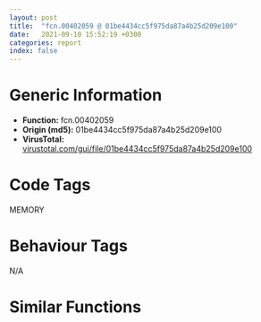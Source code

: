 ```yaml
---
layout: post
title:  "fcn.00402059 @ 01be4434cc5f975da87a4b25d209e100"
date:   2021-09-10 15:52:19 +0300
categories: report
index: false
---
```


# Generic Information
- **Function:** fcn.00402059
- **Origin (md5):** 01be4434cc5f975da87a4b25d209e100
- **VirusTotal:** [virustotal.com/gui/file/01be4434cc5f975da87a4b25d209e100][virustotal_ref]

# Code Tags
<span class="tag" id="MEMORY">MEMORY</span>


# Behaviour Tags
<span class="bhv-tag" id="na">N/A</span>

# Similar Functions
<script type="text/javascript" src="https://www.gstatic.com/charts/loader.js"></script>
<script type="text/javascript">

    google.charts.load('current', {'packages':['corechart']});
    google.charts.setOnLoadCallback(drawChart);

    function drawChart() {
    var data = new google.visualization.DataTable();
        data.addColumn('number', 'X');
        data.addColumn('number', 'Y');
        data.addColumn({type: 'string', role: 'tooltip', 'p': {'html': true}});
        data.addColumn({'type': 'string', 'role': 'style'});
        
        data.addRows([
    [-94.96599578857422, 183.89993286132812, '<b><a href="/report/fcn.00402059@01be4434cc5f975da87a4b25d209e100">fcn.00402059</a><br>@01be4434cc5f975da87a4b25d209e100</b><br>', 'point { fill-color: #e0440e; }'],
[276.2276611328125, -235.9956817626953, '<b><a href="/report/fcn.004023aa@90aa43862e75a7f78f2655241632f0e5">fcn.004023aa</a><br>@90aa43862e75a7f78f2655241632f0e5</b><br>', 'null'],
[-24.678876876831055, -197.6399383544922, '<b><a href="/report/fcn.00407b2b@7dd153bad1771b9e8d5266a341ebf949">fcn.00407b2b</a><br>@7dd153bad1771b9e8d5266a341ebf949</b><br>', 'null'],
[43.4001579284668, 134.38775634765625, '<b><a href="/report/fcn.004013c0@562bf33eb57e8c08a86e538e69918c30">fcn.004013c0</a><br>@562bf33eb57e8c08a86e538e69918c30</b><br>', 'null'],
[-290.0317077636719, 109.68280792236328, '<b><a href="/report/fcn.00523c15@da37d90419c1292c0f16cbfd1f66402d">fcn.00523c15</a><br>@da37d90419c1292c0f16cbfd1f66402d</b><br>', 'null'],
[-145.15415954589844, -138.84848022460938, '<b><a href="/report/fcn.00405da2@ea9c1e2eeb951a8e6185c6674c228f98">fcn.00405da2</a><br>@ea9c1e2eeb951a8e6185c6674c228f98</b><br>', 'null'],
[101.02278137207031, -10.165306091308594, '<b><a href="/report/fcn.00401def@dd7278b699f8b751b4e28f3abe51fa08">fcn.00401def</a><br>@dd7278b699f8b751b4e28f3abe51fa08</b><br>', 'null'],
[-273.81341552734375, -50.4636116027832, '<b><a href="/report/fcn.0054ec2d@9a2108de6665bf53e42d7cbbbe5a0866">fcn.0054ec2d</a><br>@9a2108de6665bf53e42d7cbbbe5a0866</b><br>', 'null'],
[-94.77910614013672, 43.47351837158203, '<b><a href="/report/fcn.00405d1e@1c48774da6a3dd4bf3ea41716a332c61">fcn.00405d1e</a><br>@1c48774da6a3dd4bf3ea41716a332c61</b><br>', 'null'],
[265.77630615234375, 112.37983703613281, '<b><a href="/report/fcn.00404a50@6e195fbdf6b398dc597c28abc7c7a2ae">fcn.00404a50</a><br>@6e195fbdf6b398dc597c28abc7c7a2ae</b><br>', 'null'],
[166.69447326660156, -314.03143310546875, '<b><a href="/report/fcn.006db003@4b0f64217d092c5f535224282602e937">fcn.006db003</a><br>@4b0f64217d092c5f535224282602e937</b><br>', 'null'],

        ]);

    var options = {
        title: 'Similarity Plot',
        legend: 'none',
        colors: ['#dedbd9', '#e6693e', '#ec8f6e', '#f3b49f', '#f6c7b6'],
        tooltip: {isHtml: true, trigger: 'both'},
        explorer: {
        actions: ["dragToZoom", "rightClickToReset"],
        },
        chartArea: {
        width: '80%',
        height: '80%'
        },
        width: '100%',
        height: '100%'
    };

    var chart = new google.visualization.ScatterChart(document.getElementById('chart_div'));

    chart.draw(data, options);
    }
    
</script>


<div id="chart_div" style="width: 100%px; height: 100%;"></div>

# Disassembled Code
{% highlight nasm %}

push ebp
mov ebp, esp
sub esp, 0xa8
mov eax, dword[ebp-0x18]
cmp eax, dword[ebp-0x1c]
jne 0x40207b
mov eax, dword[ebp-0x70]
cmp eax, dword[ebp-0xc]
jne 0x402086
cmp dword[ebp-0x64], 0x177
je 0x402086
mov eax, 0x335
sub eax, dword[ebp-4]
mov dword[ebp-0x6c], eax
cmp dword[ebp-0x54], 0xa2
jne 0x40209e
mov eax, dword[ebp-0x44]
cmp eax, dword[ebp-0x6c]
je 0x40209e
mov dword[ebp-0x28], 0x30
mov dword[ebp-0x74], 0x15b
mov eax, dword[ebp-0x60]
mov ecx, dword[ebp-0x14]
lea eax, [ecx+eax-0x202]
mov dword[ebp-4], eax
mov eax, dword[ebp-0x10]
mov dword[ebp-0x84], eax
cmp dword[ebp-0x84], 0x1c
je 0x4020f9
cmp dword[ebp-0x84], 0x34
je 0x402116
cmp dword[ebp-0x84], 0x44
je 0x4020e7
cmp dword[ebp-0x84], 0x8e
je 0x402109
jmp 0x40211f
mov eax, dword[ebp-0x68]
mov ecx, dword[ebp-0x6c]
lea eax, [ecx+eax+0x22f]
mov dword[ebp-0x50], eax
jmp 0x40212a
mov eax, dword[ebp-0x20]
add eax, 0xa9
sub eax, dword[ebp-0x4c]
mov dword[ebp-0x5c], eax
jmp 0x40212a
mov eax, 0x126
sub eax, dword[ebp-0x24]
mov dword[ebp-0x18], eax
jmp 0x40212a
mov dword[ebp-0x44], 0x2d1
jmp 0x40212a
mov eax, 0x28d
sub eax, dword[ebp-0x48]
mov dword[ebp-0x54], eax
mov eax, dword[ebp-0x1c]
add eax, dword[ebp-0x28]
mov dword[ebp-0x20], eax
mov eax, dword[ebp-0x14]
cmp eax, dword[ebp-0x3c]
jbe 0x40214f
cmp dword[ebp-0x5c], 0xaa
jne 0x40214f
mov eax, dword[ebp-0x64]
sub eax, 0x256
mov dword[ebp-0x44], eax
mov eax, dword[ebp-0xc]
sub eax, dword[ebp-0x70]
add eax, dword[ebp-0x50]
mov dword[ebp-0x28], eax
mov dword[ebp-0x1c], 0x645
mov eax, dword[ebp-0x30]
sub eax, dword[ebp-0x48]
mov dword[ebp-0x40], eax
mov dword[ebp-0x5c], 0xfffffd00
mov eax, dword[ebp-4]
cmp eax, dword[ebp-0x14]
jne 0x40219b
cmp dword[ebp-0x38], 0x1ef
jae 0x40219b
mov eax, dword[ebp-8]
cmp eax, dword[ebp-0x64]
je 0x40219b
mov eax, dword[ebp-0x34]
mov ecx, dword[ebp-0x60]
lea eax, [ecx+eax-0x164]
mov dword[ebp-0x28], eax
mov eax, dword[ebp-0xc]
cmp eax, dword[ebp-0x1c]
ja 0x4021b7
cmp dword[ebp-0x68], 0x305
jbe 0x4021b7
mov eax, dword[ebp-0x14]
add eax, 0x160
mov dword[ebp-0x48], eax
mov eax, 0x296
sub eax, dword[ebp-0x5c]
mov dword[ebp-0x68], eax
cmp dword[ebp-4], 0x37c
je 0x4021db
mov eax, dword[ebp-0x3c]
cmp eax, dword[ebp-0x30]
jae 0x4021db
mov eax, dword[ebp-0x70]
cmp eax, dword[ebp-8]
je 0x4021e2
mov dword[ebp-8], 0xbe
mov eax, dword[ebp-0xc]
sub eax, dword[ebp-0x40]
sub eax, dword[ebp-0x3c]
mov dword[ebp-0x38], eax
mov dword[ebp-0x50], 0x69
mov eax, 0x3d5
sub eax, dword[ebp-0x14]
mov dword[ebp-4], eax
mov eax, dword[ebp-0x2c]
cmp eax, dword[ebp-8]
jne 0x402218
mov eax, dword[ebp-0x18]
cmp eax, dword[ebp-0x4c]
je 0x402218
mov eax, dword[ebp-4]
cmp eax, dword[ebp-0x40]
jae 0x40221f
mov dword[ebp-0x1c], 0x53f
mov eax, 0x1e5
sub eax, dword[ebp-8]
mov dword[ebp-0x1c], eax
mov dword[ebp-0xc], 0x622
push 0x40
push 0x3000
push 0x103bee
push 0
call dword[sym.imp.KERNEL32.dll_VirtualAlloc]
mov dword[ebp-0x8c], eax
cmp dword[ebp-0x6c], 0x351
je 0x40226b
mov eax, dword[ebp-0x18]
cmp eax, dword[ebp-0x3c]
jne 0x40226b
mov eax, dword[ebp-0x20]
cmp eax, dword[ebp-0x58]
je 0x40226b
mov dword[ebp-0x40], 0xfffffdba
mov eax, dword[ebp-0x34]
add eax, 0x34f
mov dword[ebp-0x18], eax
mov eax, dword[ebp-0x74]
add eax, dword[ebp-0x3c]
or eax, 0x3e2
mov dword[ebp-0x34], eax
mov eax, 0x293
sub eax, dword[ebp-0x28]
add eax, 0x333
mov dword[ebp-8], eax
mov eax, dword[ebp-0x2c]
sub eax, 0x13d
mov dword[ebp-0x34], eax
mov eax, dword[ebp-0x40]
add eax, 0x356
mov dword[ebp-0xc], eax
cmp dword[ebp-0x60], 0
ja 0x4022c2
cmp dword[ebp-0x44], 0x1c6
jne 0x4022c9
cmp dword[ebp-0x48], 0x246
je 0x4022c9
mov dword[ebp-0x70], 0x281
mov eax, 0x27c
sub eax, dword[ebp-0x34]
sub eax, 0x32e
mov dword[ebp-0x2c], eax
mov dword[ebp-0x24], 0x5de
mov eax, dword[ebp-4]
add eax, 0x259
mov dword[ebp-0x20], eax
mov eax, dword[ebp-0x8c]
add eax, 0x58000
mov dword[ebp-0x8c], eax
mov eax, dword[ebp-0x14]
cmp eax, dword[ebp-8]
jne 0x402315
cmp dword[ebp-0x5c], 0
jb 0x402315
mov eax, dword[ebp-8]
add eax, 0x1c6
mov dword[ebp-0x18], eax
mov eax, 0xfffffcde
sub eax, dword[ebp-0x18]
mov dword[ebp-0x14], eax
mov dword[ebp-0xa0], 0x4fd328
mov eax, 0x1b6
sub eax, dword[ebp-0x2c]
mov dword[ebp-0x68], eax
mov eax, dword[ebp-0x28]
sub eax, dword[ebp-0x44]
mov dword[ebp-0x4c], eax
and dword[ebp-0x10], 0
mov eax, dword[ebp-0x2c]
add eax, 0x1e6
mov dword[ebp-0x68], eax
mov eax, dword[ebp-0x34]
add eax, 0xa8
mov dword[ebp-0xc], eax
cmp dword[ebp-0x40], 0x2aa
jb 0x402374
mov eax, dword[ebp-0x50]
cmp eax, dword[ebp-0x28]
jbe 0x402374
mov eax, 0x115
sub eax, dword[ebp-0xc]
mov dword[ebp-0x28], eax
mov eax, dword[ebp-0x24]
cmp eax, dword[ebp-0x30]
jb 0x402382
cmp dword[ebp-0x1c], 0
jne 0x40238e
mov eax, dword[ebp-0x74]
add eax, dword[ebp-0x58]
or eax, dword[ebp-0x6c]
mov dword[ebp-0x38], eax
mov dword[ebp-0x88], 0x26eb7e17
mov eax, 0x8c
sub eax, dword[ebp-0x64]
add eax, dword[ebp-0x40]
mov dword[ebp-0x38], eax
mov dword[ebp-0x78], 0x6571bbf
mov eax, 0xffffff06
sub eax, dword[ebp-0x3c]
mov dword[ebp-0x2c], eax
mov dword[ebp-0x94], 0xf3e04a29
mov eax, dword[ebp-0x40]
mov ecx, dword[ebp-0x2c]
lea eax, [ecx+eax-0x1c6]
mov dword[ebp-0x24], eax
mov eax, 0x2ce
sub eax, dword[ebp-0x6c]
sub eax, dword[ebp-0x68]
mov dword[ebp-0x1c], eax
mov dword[ebp-0x98], 0xe24a05a3
mov eax, dword[ebp-0x54]
add eax, dword[ebp-0x30]
sub eax, dword[ebp-0x28]
mov dword[ebp-0x3c], eax
mov eax, 0x3c3
sub eax, dword[ebp-0x6c]
sub eax, 0x2d9
mov dword[ebp-0x20], eax
mov dword[ebp-0x80], 0x743a90a5
mov eax, dword[ebp-0x68]
sub eax, 0x1ca
mov dword[ebp-0x48], eax
mov dword[ebp-0x9c], 0xc1c23d85
mov eax, dword[ebp-0x34]
sub eax, 0x31f
mov dword[ebp-0x18], eax
mov dword[ebp-0x28], 0x1ba
mov dword[ebp-0x90], 0x25ceecba
mov eax, dword[ebp-0x14]
sub eax, dword[ebp-0x30]
mov dword[ebp-4], eax
cmp dword[ebp-0x70], 0
jne 0x40245c
mov eax, dword[ebp-0x5c]
cmp eax, dword[ebp-0x34]
jne 0x40245c
mov dword[ebp-0x40], 0xfffffe8a
and dword[ebp-0x10], 0
cmp dword[ebp-0x10], 0xaf40
jae 0x402cdf
mov eax, dword[ebp-0x40]
sub eax, dword[ebp-0x20]
mov dword[ebp-0xc], eax
mov eax, dword[ebp-0x88]
xor eax, dword[ebp-0x78]
mov dword[ebp-0x88], eax
mov eax, dword[ebp-4]
add eax, dword[ebp-0x54]
mov dword[ebp-0x5c], eax
mov eax, dword[ebp-0x6c]
add eax, 0x6c
mov dword[ebp-0x50], eax
mov eax, dword[ebp-0x80]
add eax, dword[ebp-0x9c]
mov dword[ebp-0x80], eax
and dword[ebp-0x30], 0
jmp 0x4024b0
mov eax, dword[ebp-0x30]
inc eax
mov dword[ebp-0x30], eax
cmp dword[ebp-0x30], 1
jae 0x4024bf
mov dword[ebp-0x34], 0xffffffd5
jmp 0x4024a9
mov dword[ebp-0x30], 0x3fc
mov eax, dword[ebp-0x9c]
add eax, dword[ebp-0x90]
mov dword[ebp-0x9c], eax
mov eax, 0x110
sub eax, dword[ebp-4]
sub eax, 0x15c
mov dword[ebp-0x6c], eax
cmp dword[ebp-0x54], 0x321
jae 0x4024f9
mov eax, dword[ebp-0x50]
cmp eax, dword[ebp-0x48]
jae 0x402502
cmp dword[ebp-0x28], 0xe6
jb 0x40250b
mov eax, dword[ebp-0x18]
add eax, dword[ebp-4]
mov dword[ebp-0x58], eax
mov eax, dword[ebp-0x90]
add eax, dword[ebp-0x78]
mov dword[ebp-0x90], eax
mov eax, dword[ebp-0x6c]
mov dword[ebp-0x7c], eax
cmp dword[ebp-0x7c], 0x5c
je 0x402594
cmp dword[ebp-0x7c], 0x64
je 0x402552
cmp dword[ebp-0x7c], 0x91
je 0x402587
cmp dword[ebp-0x7c], 0xe7
je 0x40256a
cmp dword[ebp-0x7c], 0x118
je 0x402577
cmp dword[ebp-0x7c], 0x174
je 0x40255f
jmp 0x40259f
mov eax, 0x347
sub eax, dword[ebp-4]
mov dword[ebp-0x20], eax
jmp 0x4025ad
mov eax, dword[ebp-0x1c]
add eax, 0x51
mov dword[ebp-0x24], eax
jmp 0x4025ad
mov eax, 0x368
sub eax, dword[ebp-0x44]
mov dword[ebp-0x54], eax
jmp 0x4025ad
mov eax, dword[ebp-0x44]
sub eax, dword[ebp-0x4c]
sub eax, 0x2ee
mov dword[ebp-0x70], eax
jmp 0x4025ad
mov eax, dword[ebp-0xc]
sub eax, 0x395
mov dword[ebp-0x20], eax
jmp 0x4025ad
mov eax, dword[ebp-8]
sub eax, dword[ebp-4]
mov dword[ebp-0x1c], eax
jmp 0x4025ad
mov eax, dword[ebp-0x40]
sub eax, dword[ebp-8]
add eax, 0x1ba
mov dword[ebp-0x1c], eax
mov eax, dword[ebp-0x78]
add eax, dword[ebp-0x94]
mov dword[ebp-0x78], eax
mov dword[ebp-0x50], 0xfffffe54
mov dword[ebp-0x34], 0xea
mov eax, dword[ebp-0x80]
add eax, dword[ebp-0x78]
mov dword[ebp-0x80], eax
mov eax, dword[ebp-0x64]
add eax, 0x499
mov dword[ebp-0x6c], eax
mov eax, dword[ebp-0x58]
add eax, 0x58b
mov dword[ebp-0x3c], eax
mov eax, dword[ebp-0x98]
add eax, dword[ebp-0x80]
mov dword[ebp-0x98], eax
mov eax, 0x39b
sub eax, dword[ebp-0x1c]
mov dword[ebp-0x2c], eax
mov eax, dword[ebp-0x58]
add eax, 0x2a5
mov dword[ebp-0xc], eax
mov eax, dword[ebp-0x78]
xor eax, dword[ebp-0x88]
mov dword[ebp-0x78], eax
mov eax, dword[ebp-0x30]
add eax, 0x4b2
mov dword[ebp-0x1c], eax
mov dword[ebp-4], 0x84
mov eax, dword[ebp-0x94]
xor eax, dword[ebp-0x98]
mov dword[ebp-0x94], eax
mov eax, dword[ebp-0x18]
add eax, 0x1ea
mov dword[ebp-0x68], eax
mov dword[ebp-0x14], 0x53a
mov eax, dword[ebp-0x44]
add eax, 0x16f
sub eax, dword[ebp-0x3c]
mov dword[ebp-0x24], eax
mov eax, dword[ebp-0x50]
sub eax, 0x111
mov dword[ebp-0x14], eax
mov eax, dword[ebp-0x8c]
add eax, dword[ebp-0x10]
mov dword[ebp-0xa8], eax
mov eax, 0x5f1
sub eax, dword[ebp-4]
mov dword[ebp-0x48], eax
mov eax, 0x1fb
sub eax, dword[ebp-0x58]
mov dword[ebp-0x24], eax
mov eax, dword[ebp-0x4c]
cmp eax, dword[ebp-4]
jne 0x4026a6
mov eax, dword[ebp-0x54]
cmp eax, dword[ebp-0x5c]
jae 0x4026a6
mov eax, dword[ebp-0x2c]
add eax, 0x3b9
mov dword[ebp-4], eax
mov eax, dword[ebp-0xa0]
add eax, dword[ebp-0x10]
mov dword[ebp-0xa4], eax
mov dword[ebp-0x14], 0xffffff7c
mov eax, dword[ebp-0x40]
add eax, 0x3d6
mov dword[ebp-0x4c], eax
mov eax, dword[ebp-0xa4]
mov eax, dword[eax]
xor eax, dword[ebp-0x88]
mov ecx, dword[ebp-0xa8]
mov dword[ecx], eax
mov eax, 0x27e
sub eax, dword[ebp-0x50]
sub eax, 0x28f
mov dword[ebp-4], eax
mov eax, dword[ebp-0x18]
add eax, dword[ebp-0x54]
mov dword[ebp-4], eax
cmp dword[ebp-0x2c], 0x30a
jbe 0x402707
mov eax, dword[ebp-8]
cmp eax, dword[ebp-0x30]
je 0x402715
mov eax, 0x17e
sub eax, dword[ebp-0x58]
add eax, dword[ebp-0x40]
mov dword[ebp-0x1c], eax
mov eax, dword[ebp-0x50]
cmp eax, dword[ebp-0x14]
jne 0x402725
mov eax, dword[ebp-0x34]
cmp eax, dword[ebp-0x20]
jne 0x40272d
mov eax, dword[ebp-0x30]
cmp eax, dword[ebp-0x74]
jne 0x40273d
mov eax, dword[ebp-0x38]
mov ecx, dword[ebp-0x54]
lea eax, [ecx+eax-0x130]
mov dword[ebp-0x70], eax
mov eax, dword[ebp-0x38]
cmp eax, dword[ebp-0x5c]
jae 0x40274e
cmp dword[ebp-0x34], 0x27b
ja 0x402756
mov eax, dword[ebp-0x28]
cmp eax, dword[ebp-0x1c]
jne 0x40275d
mov dword[ebp-0x40], 0x83
mov eax, dword[ebp-8]
sub eax, 0x308
mov dword[ebp-0x18], eax
mov eax, dword[ebp-8]
cmp eax, dword[ebp-0x24]
jne 0x402781
cmp dword[ebp-0x24], 0x109
jne 0x402781
mov eax, dword[ebp-0x18]
cmp eax, dword[ebp-0x60]
jbe 0x402788
mov dword[ebp-0x54], 0x529
mov eax, 0x1fa
sub eax, dword[ebp-0x60]
add eax, 0x257
mov dword[ebp-0x64], eax
mov eax, dword[ebp-0x64]
add eax, dword[ebp-0x40]
mov dword[ebp-0xc], eax
mov eax, dword[ebp-0x10]
sub eax, 0x72cc8
mov dword[ebp-0x10], eax
mov eax, dword[ebp-0x24]
add eax, dword[ebp-0x14]
mov dword[ebp-0x44], eax
mov eax, dword[ebp-0x38]
cmp eax, dword[ebp-0xc]
jne 0x4027c5
mov eax, dword[ebp-0x68]
cmp eax, dword[ebp-0x20]
jbe 0x4027d0
mov eax, dword[ebp-0x28]
add eax, 0x39a
mov dword[ebp-0x54], eax
mov eax, dword[ebp-0x60]
mov ecx, dword[ebp-0x44]
lea eax, [ecx+eax+0x1f9]
mov dword[ebp-0x3c], eax
mov dword[ebp-0x6c], 0xfffffd12
mov eax, dword[ebp-8]
sub eax, 0x381
mov dword[ebp-0x20], eax
mov eax, dword[ebp-0x1c]
add eax, 0x27d
mov dword[ebp-0x4c], eax
mov eax, dword[ebp-0x48]
add eax, dword[ebp-0x60]
mov dword[ebp-0xc], eax
mov eax, dword[ebp-0x38]
cmp eax, dword[ebp-0x68]
jae 0x402822
cmp dword[ebp-0x18], 0x2d8
je 0x402822
mov eax, dword[ebp-0x34]
add eax, 0xee
mov dword[ebp-4], eax
mov eax, dword[ebp-0x20]
add eax, 5
mov dword[ebp-0x24], eax
cmp dword[ebp-0x70], 0x2ba
jb 0x40283a
cmp dword[ebp-0x3c], 0
jne 0x402841
mov dword[ebp-0x18], 0xffffff60
mov eax, dword[ebp-0x10]
sub eax, 0x853c2
mov dword[ebp-0x10], eax
mov dword[ebp-0x38], 0x31b
cmp dword[ebp-0x2c], 0x397
jb 0x40286d
mov eax, dword[ebp-0x60]
cmp eax, dword[ebp-0x38]
ja 0x40286d
cmp dword[ebp-0x58], 0x1d8
jae 0x402878
mov eax, 0xb0
sub eax, dword[ebp-0x44]
mov dword[ebp-0x2c], eax
mov dword[ebp-8], 0x182
mov eax, 0x22a
sub eax, dword[ebp-0x2c]
mov dword[ebp-0x48], eax
mov eax, dword[ebp-0x70]
sub eax, dword[ebp-0x40]
mov dword[ebp-0x48], eax
mov eax, dword[ebp-8]
add eax, 9
mov dword[ebp-8], eax
mov eax, dword[ebp-0x44]
sub eax, 0x15f
mov dword[ebp-0x28], eax
mov eax, dword[ebp-0x30]
add eax, dword[ebp-0x5c]
add eax, dword[ebp-0x74]
mov dword[ebp-0x50], eax
cmp dword[ebp-8], 0x18b
jb 0x40288a
mov dword[ebp-4], 0x799
mov eax, dword[ebp-0x30]
sub eax, 0x35d
or eax, 0x249
mov dword[ebp-0x24], eax
mov dword[ebp-0xc], 0xffffff17
mov eax, dword[ebp-0x70]
mov ecx, dword[ebp-0x68]
lea eax, [ecx+eax-0xe6]
mov dword[ebp-0x14], eax
mov eax, dword[ebp-0x4c]
add eax, 0x2fb
mov dword[ebp-0xc], eax
mov eax, 0xce
sub eax, dword[ebp-8]
mov dword[ebp-0x5c], eax
mov eax, dword[ebp-0x10]
sub eax, 0x56e53
mov dword[ebp-0x10], eax
cmp dword[ebp-0x20], 0x3aa
jae 0x402924
mov eax, dword[ebp-0x74]
cmp eax, dword[ebp-0x68]
jbe 0x402924
mov eax, dword[ebp-0x74]
cmp eax, dword[ebp-0x60]
jne 0x402931
mov eax, dword[ebp-0x14]
sub eax, 0x22f
mov dword[ebp-0xc], eax
jmp 0x40293d
mov eax, dword[ebp-0x4c]
sub eax, dword[ebp-0x60]
add eax, dword[ebp-0x28]
mov dword[ebp-0xc], eax
mov eax, dword[ebp-0x5c]
add eax, 0x112
mov dword[ebp-8], eax
mov eax, 0x1a7
sub eax, dword[ebp-0x50]
mov dword[ebp-0x30], eax
mov dword[ebp-0x54], 0x184
mov eax, 0xcc
sub eax, dword[ebp-0x4c]
sub eax, 0x23b
mov dword[ebp-0xc], eax
mov dword[ebp-0x70], 0x160
mov dword[ebp-0x3c], 0x1f9
cmp dword[ebp-0x44], 0x252
je 0x402987
cmp dword[ebp-0x38], 0x70
jne 0x40298d
cmp dword[ebp-0x14], 0
jae 0x402994
mov dword[ebp-0x38], 0x144
mov dword[ebp-0x74], 0x598
mov eax, dword[ebp-0x10]
add eax, 0x49c3d
mov dword[ebp-0x10], eax
mov eax, dword[ebp-0xc]
add eax, 0x2ac
mov dword[ebp-0x28], eax
mov eax, dword[ebp-0xc]
add eax, 0x3e2
mov dword[ebp-0x48], eax
mov dword[ebp-0x20], 0x25c
mov eax, dword[ebp-0x64]
sub eax, 0x2a2
mov dword[ebp-0x74], eax
mov eax, dword[ebp-0x2c]
sub eax, 0x3dd
mov dword[ebp-0x68], eax
mov eax, dword[ebp-0x20]
add eax, 0x1f
mov dword[ebp-0x20], eax
mov dword[ebp-0x14], 0x51
mov eax, dword[ebp-0x4c]
add eax, 0x131
mov dword[ebp-0x24], eax
cmp dword[ebp-0x20], 0x29a
jb 0x4029ce
mov eax, dword[ebp-0x24]
sub eax, dword[ebp-8]
mov dword[ebp-0x74], eax
mov eax, dword[ebp-0x60]
cmp eax, dword[ebp-0x50]
jae 0x402a17
cmp dword[ebp-0x60], 0x2b2
ja 0x402a22
mov eax, dword[ebp-0x48]
add eax, 0x265
mov dword[ebp-0x6c], eax
mov eax, 0x2da
sub eax, dword[ebp-0x50]
add eax, 0x363
mov dword[ebp-0x4c], eax
cmp dword[ebp-0x5c], 0x247
jne 0x402a4d
cmp dword[ebp-0xc], 0x3cd
je 0x402a4d
cmp dword[ebp-0x54], 0x22b
jne 0x402a5b
mov eax, dword[ebp-0x3c]
add eax, 0xc9
sub eax, dword[ebp-0x50]
mov dword[ebp-0x40], eax
mov eax, dword[ebp-0x24]
sub eax, dword[ebp-0x24]
mov dword[ebp-0x30], eax
mov eax, dword[ebp-0x58]
mov ecx, dword[ebp-0x44]
lea eax, [ecx+eax-0x375]
mov dword[ebp-0x18], eax
mov eax, dword[ebp-0x10]
sub eax, 0x56543
mov dword[ebp-0x10], eax
mov eax, dword[ebp-0x2c]
cmp eax, dword[ebp-0x18]
jb 0x402a8d
cmp dword[ebp-0x3c], 0
je 0x402a94
mov dword[ebp-0x34], 0x26
mov eax, 0x398
sub eax, dword[ebp-8]
mov dword[ebp-0x58], eax
mov eax, dword[ebp-0x58]
sub eax, dword[ebp-0x64]
mov dword[ebp-0x34], eax
mov eax, dword[ebp-0x44]
sub eax, 0xdd
mov dword[ebp-0x6c], eax
mov eax, dword[ebp-0x2c]
sub eax, 0x36f
mov dword[ebp-0x58], eax
mov eax, 0x319
sub eax, dword[ebp-0x30]
mov dword[ebp-0x38], eax
mov eax, dword[ebp-0x58]
sub eax, dword[ebp-0x64]
mov dword[ebp-0x24], eax
mov eax, dword[ebp-0x64]
mov ecx, dword[ebp-0x48]
lea eax, [ecx+eax+0x106]
mov dword[ebp-0x3c], eax
mov eax, dword[ebp-0x5c]
sub eax, dword[ebp-0x28]
sub eax, 0x104
mov dword[ebp-0x20], eax
mov eax, dword[ebp-0x10]
sub eax, 0xccf03
mov dword[ebp-0x10], eax
mov dword[ebp-0x54], 0xfffffc49
and dword[ebp-0x48], 0
jmp 0x402b0f
mov eax, dword[ebp-0x48]
inc eax
mov dword[ebp-0x48], eax
cmp dword[ebp-0x48], 3
jae 0x402b1e
mov dword[ebp-0x34], 0x489
jmp 0x402b08
cmp dword[ebp-0x14], 0x382
je 0x402b38
mov eax, dword[ebp-0x64]
cmp eax, dword[ebp-0x2c]
ja 0x402b38
mov eax, dword[ebp-0x30]
add eax, 0x10
mov dword[ebp-0x14], eax
mov dword[ebp-0x50], 0x1d7
mov eax, dword[ebp-0x28]
sub eax, 0x36f
mov dword[ebp-0x18], eax
and dword[ebp-8], 0
jmp 0x402b57
mov eax, dword[ebp-8]
inc eax
mov dword[ebp-8], eax
cmp dword[ebp-8], 3
jae 0x402b66
mov dword[ebp-0x20], 0x1d3
jmp 0x402b50
mov eax, dword[ebp-0x3c]
add eax, 0x202
mov dword[ebp-4], eax
mov eax, dword[ebp-0x10]
add eax, 0x114c7
mov dword[ebp-0x10], eax
mov eax, dword[ebp-0x1c]
sub eax, 0xc3
mov dword[ebp-0x14], eax
mov dword[ebp-0xc], 0x814
mov eax, dword[ebp-0x1c]
cmp eax, dword[ebp-0x44]
jb 0x402b9c
cmp dword[ebp-0x64], 0
jne 0x402ba9
mov eax, dword[ebp-0x38]
sub eax, 0x13b
mov dword[ebp-0x1c], eax
jmp 0x402bb0
mov dword[ebp-0x2c], 0xfffffede
mov eax, dword[ebp-0x18]
cmp eax, dword[ebp-0x14]
jbe 0x402bcc
cmp dword[ebp-4], 0x3c9
jne 0x402bcc
mov eax, dword[ebp-0x2c]
add eax, 0x1a1
mov dword[ebp-0x24], eax
cmp dword[ebp-0x38], 0
jne 0x402bdb
cmp dword[ebp-0x28], 0x262
ja 0x402be6
mov eax, dword[ebp-0x14]
add eax, 0x347
mov dword[ebp-0x54], eax
mov eax, dword[ebp-0x70]
cmp eax, dword[ebp-0x3c]
jne 0x402bf6
mov eax, dword[ebp-0x64]
cmp eax, dword[ebp-0x74]
jb 0x402bfe
mov eax, dword[ebp-0x38]
cmp eax, dword[ebp-0x58]
jb 0x402c09
mov eax, dword[ebp-0x2c]
add eax, 0x569
mov dword[ebp-8], eax
mov eax, dword[ebp-0x38]
add eax, 0x20e
mov dword[ebp-0x54], eax
mov eax, dword[ebp-0x10]
add eax, 0x52906
mov dword[ebp-0x10], eax
mov eax, dword[ebp-0x34]
add eax, 0x1d8
mov dword[ebp-0x1c], eax
mov dword[ebp-0x5c], 0xfffffc56
cmp dword[ebp-0x18], 0
je 0x402c49
cmp dword[ebp-0xc], 0x203
jne 0x402c54
cmp dword[ebp-4], 0x15d
jbe 0x402c54
mov eax, dword[ebp-0x74]
add eax, 0x398
mov dword[ebp-0x3c], eax
mov eax, dword[ebp-0x34]
add eax, 0x3aa
mov dword[ebp-0x50], eax
mov eax, dword[ebp-0x58]
add eax, 0x197
mov dword[ebp-0x18], eax
mov eax, dword[ebp-0x1c]
cmp eax, dword[ebp-0x18]
jbe 0x402c78
cmp dword[ebp-0x3c], 0x74
jbe 0x402c83
mov eax, dword[ebp-0x14]
add eax, 0x12f
mov dword[ebp-0x54], eax
mov eax, dword[ebp-0x18]
add eax, 0x358
mov dword[ebp-0x14], eax
cmp dword[ebp-0x64], 0x3da
ja 0x402ca7
mov eax, dword[ebp-0xc]
cmp eax, dword[ebp-0x24]
je 0x402ca7
mov eax, dword[ebp-0x40]
cmp eax, dword[ebp-0x58]
jae 0x402cae
mov dword[ebp-0x24], 0xffffffe7
mov eax, dword[ebp-0x44]
sub eax, 0xb2
mov dword[ebp-0x34], eax
mov eax, dword[ebp-0x20]
add eax, 0x285
mov dword[ebp-0x24], eax
mov eax, dword[ebp-0x10]
add eax, 0xb5e77
mov dword[ebp-0x10], eax
mov eax, dword[ebp-0x10]
add eax, 0x10eaa6
mov dword[ebp-0x10], eax
jmp 0x402460
mov eax, dword[ebp-0x8c]
add eax, 0x89c2
mov dword[0x5106a8], eax
mov eax, dword[ebp-0x70]
sub eax, 0x27b
mov dword[ebp-0xc], eax
mov eax, dword[ebp-0x68]
sub eax, dword[ebp-0x30]
mov dword[ebp-0x4c], eax
mov eax, dword[ebp-0x44]
sub eax, 0x75
mov dword[ebp-0x40], eax
mov eax, dword[ebp-0x28]
add eax, 0x1c8
mov dword[ebp-0x14], eax
mov eax, dword[ebp-4]
sub eax, dword[ebp-0x4c]
mov dword[ebp-0x38], eax
cmp dword[ebp-0x60], 0x12b
jb 0x402d3a
mov eax, dword[ebp-4]
cmp eax, dword[ebp-0x60]
jne 0x402d43
cmp dword[ebp-0x4c], 0x34b
jne 0x402d43
mov eax, dword[ebp-4]
sub eax, dword[ebp-0x38]
mov dword[ebp-0x4c], eax
cmp dword[ebp-0x20], 0x69
jbe 0x402d5b
cmp dword[ebp-0x1c], 0x145
jbe 0x402d5b
mov eax, dword[ebp-0x4c]
sub eax, dword[ebp-0x5c]
mov dword[ebp-0x20], eax
mov eax, dword[ebp-0x1c]
mov ecx, dword[ebp-4]
lea eax, [ecx+eax+0x132]
mov dword[ebp-0x48], eax
mov eax, 0x262
sub eax, dword[ebp-0x28]
mov dword[ebp-0x60], eax
mov esp, ebp
pop ebp
ret

{% endhighlight %}

[virustotal_ref]: https://www.virustotal.com/gui/file/01be4434cc5f975da87a4b25d209e100